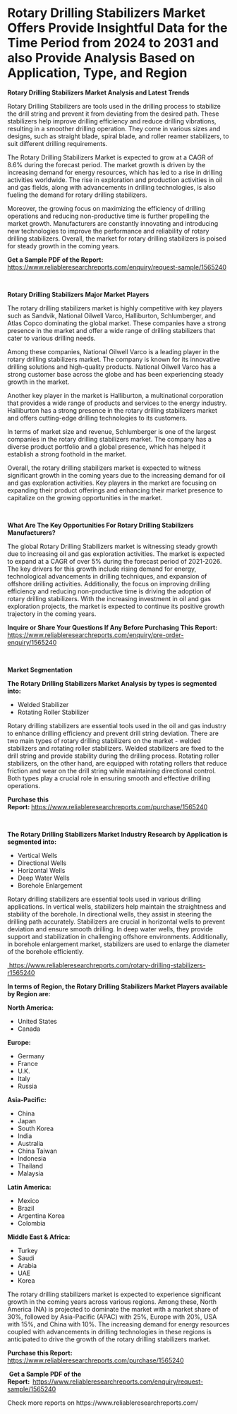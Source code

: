 <p><h1>Rotary Drilling Stabilizers Market Offers Provide Insightful Data for the Time Period from 2024 to 2031 and also Provide Analysis Based on Application, Type, and Region</h1></p><p><strong>Rotary Drilling Stabilizers Market Analysis and Latest Trends</strong></p>
<p><p>Rotary Drilling Stabilizers are tools used in the drilling process to stabilize the drill string and prevent it from deviating from the desired path. These stabilizers help improve drilling efficiency and reduce drilling vibrations, resulting in a smoother drilling operation. They come in various sizes and designs, such as straight blade, spiral blade, and roller reamer stabilizers, to suit different drilling requirements.</p><p>The Rotary Drilling Stabilizers Market is expected to grow at a CAGR of 8.6% during the forecast period. The market growth is driven by the increasing demand for energy resources, which has led to a rise in drilling activities worldwide. The rise in exploration and production activities in oil and gas fields, along with advancements in drilling technologies, is also fueling the demand for rotary drilling stabilizers.</p><p>Moreover, the growing focus on maximizing the efficiency of drilling operations and reducing non-productive time is further propelling the market growth. Manufacturers are constantly innovating and introducing new technologies to improve the performance and reliability of rotary drilling stabilizers. Overall, the market for rotary drilling stabilizers is poised for steady growth in the coming years.</p></p>
<p><strong>Get a Sample PDF of the Report:&nbsp;</strong> <a href="https://www.reliableresearchreports.com/enquiry/request-sample/1565240">https://www.reliableresearchreports.com/enquiry/request-sample/1565240</a></p>
<p>&nbsp;</p>
<p><strong>Rotary Drilling Stabilizers Major Market Players</strong></p>
<p><p>The rotary drilling stabilizers market is highly competitive with key players such as Sandvik, National Oilwell Varco, Halliburton, Schlumberger, and Atlas Copco dominating the global market. These companies have a strong presence in the market and offer a wide range of drilling stabilizers that cater to various drilling needs.</p><p>Among these companies, National Oilwell Varco is a leading player in the rotary drilling stabilizers market. The company is known for its innovative drilling solutions and high-quality products. National Oilwell Varco has a strong customer base across the globe and has been experiencing steady growth in the market.</p><p>Another key player in the market is Halliburton, a multinational corporation that provides a wide range of products and services to the energy industry. Halliburton has a strong presence in the rotary drilling stabilizers market and offers cutting-edge drilling technologies to its customers.</p><p>In terms of market size and revenue, Schlumberger is one of the largest companies in the rotary drilling stabilizers market. The company has a diverse product portfolio and a global presence, which has helped it establish a strong foothold in the market.</p><p>Overall, the rotary drilling stabilizers market is expected to witness significant growth in the coming years due to the increasing demand for oil and gas exploration activities. Key players in the market are focusing on expanding their product offerings and enhancing their market presence to capitalize on the growing opportunities in the market.</p></p>
<p>&nbsp;</p>
<p><strong>What Are The Key Opportunities For Rotary Drilling Stabilizers Manufacturers?</strong></p>
<p><p>The global Rotary Drilling Stabilizers market is witnessing steady growth due to increasing oil and gas exploration activities. The market is expected to expand at a CAGR of over 5% during the forecast period of 2021-2026. The key drivers for this growth include rising demand for energy, technological advancements in drilling techniques, and expansion of offshore drilling activities. Additionally, the focus on improving drilling efficiency and reducing non-productive time is driving the adoption of rotary drilling stabilizers. With the increasing investment in oil and gas exploration projects, the market is expected to continue its positive growth trajectory in the coming years.</p></p>
<p><strong>Inquire or Share Your Questions If Any Before Purchasing This Report:</strong> <a href="https://www.reliableresearchreports.com/enquiry/pre-order-enquiry/1565240">https://www.reliableresearchreports.com/enquiry/pre-order-enquiry/1565240</a></p>
<p>&nbsp;</p>
<p><strong>Market Segmentation</strong></p>
<p><strong>The Rotary Drilling Stabilizers Market Analysis by types is segmented into:</strong></p>
<p><ul><li>Welded Stabilizer</li><li>Rotating Roller Stabilizer</li></ul></p>
<p><p>Rotary drilling stabilizers are essential tools used in the oil and gas industry to enhance drilling efficiency and prevent drill string deviation. There are two main types of rotary drilling stabilizers on the market - welded stabilizers and rotating roller stabilizers. Welded stabilizers are fixed to the drill string and provide stability during the drilling process. Rotating roller stabilizers, on the other hand, are equipped with rotating rollers that reduce friction and wear on the drill string while maintaining directional control. Both types play a crucial role in ensuring smooth and effective drilling operations.</p></p>
<p><strong>Purchase this Report:&nbsp;</strong><a href="https://www.reliableresearchreports.com/purchase/1565240">https://www.reliableresearchreports.com/purchase/1565240</a></p>
<p>&nbsp;</p>
<p><strong>The Rotary Drilling Stabilizers Market Industry Research by Application is segmented into:</strong></p>
<p><ul><li>Vertical Wells</li><li>Directional Wells</li><li>Horizontal Wells</li><li>Deep Water Wells</li><li>Borehole Enlargement</li></ul></p>
<p><p>Rotary drilling stabilizers are essential tools used in various drilling applications. In vertical wells, stabilizers help maintain the straightness and stability of the borehole. In directional wells, they assist in steering the drilling path accurately. Stabilizers are crucial in horizontal wells to prevent deviation and ensure smooth drilling. In deep water wells, they provide support and stabilization in challenging offshore environments. Additionally, in borehole enlargement market, stabilizers are used to enlarge the diameter of the borehole efficiently.</p></p>
<p><a href="https://www.reliableresearchreports.com/rotary-drilling-stabilizers-r1565240">&nbsp;https://www.reliableresearchreports.com/rotary-drilling-stabilizers-r1565240</a></p>
<p><strong>In terms of Region, the Rotary Drilling Stabilizers Market Players available by Region are:</strong></p>
<p>
    <p> <strong> North America: </strong>
        <ul>
            <li>United States</li>
            <li>Canada</li>
        </ul>
        </p> 
    <p> <strong> Europe: </strong>
        <ul>
            <li>Germany</li>
            <li>France</li>
            <li>U.K.</li>
            <li>Italy</li>
            <li>Russia</li>
        </ul>
        </p> 
    <p> <strong> Asia-Pacific: </strong>
        <ul>
            <li>China</li>
            <li>Japan</li>
            <li>South Korea</li>
            <li>India</li>
            <li>Australia</li>
            <li>China Taiwan</li>
            <li>Indonesia</li>
            <li>Thailand</li>
            <li>Malaysia</li>
        </ul>
        </p> 
    <p> <strong> Latin America: </strong>
        <ul>
            <li>Mexico</li>
            <li>Brazil</li>
            <li>Argentina Korea</li>
            <li>Colombia</li>
        </ul>
        </p> 
    <p> <strong> Middle East & Africa: </strong>
        <ul>
            <li>Turkey</li>
            <li>Saudi</li>
            <li>Arabia</li>
            <li>UAE</li>
            <li>Korea</li>
        </ul>
    </p>
    </p>
<p><p>The rotary drilling stabilizers market is expected to experience significant growth in the coming years across various regions. Among these, North America (NA) is projected to dominate the market with a market share of 30%, followed by Asia-Pacific (APAC) with 25%, Europe with 20%, USA with 15%, and China with 10%. The increasing demand for energy resources coupled with advancements in drilling technologies in these regions is anticipated to drive the growth of the rotary drilling stabilizers market.</p></p>
<p><strong>Purchase this Report: </strong><a href="https://www.reliableresearchreports.com/purchase/1565240">https://www.reliableresearchreports.com/purchase/1565240</a></p>
<p>&nbsp;<strong>Get a Sample PDF of the Report:&nbsp;&nbsp;</strong><a href="https://www.reliableresearchreports.com/enquiry/request-sample/1565240">https://www.reliableresearchreports.com/enquiry/request-sample/1565240</a></p>
<p><strong></strong></p>
<p>Check more reports on https://www.reliableresearchreports.com/</p>